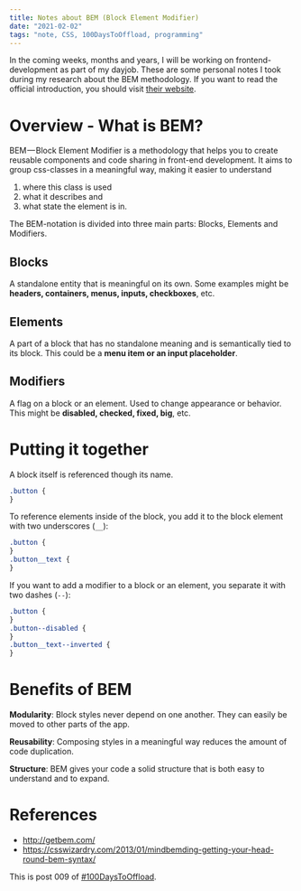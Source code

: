 ```yaml
---
title: Notes about BEM (Block Element Modifier)
date: "2021-02-02"
tags: "note, CSS, 100DaysToOffload, programming"
---
```


In the coming weeks, months and years, I will be working on frontend-development as part of my dayjob. These are some personal notes I took during my research about the BEM methodology. If you want to read the official introduction, you should visit [their website](http://getbem.com/).

# Overview - What is BEM?

BEM — Block Element Modifier is a methodology that helps you to create reusable components and code sharing in front-end development. It aims to group css-classes in a meaningful way, making it easier to understand

1. where this class is used
2. what it describes and
3. what state the element is in.

The BEM-notation is divided into three main parts: Blocks, Elements and Modifiers.

## Blocks

A standalone entity that is meaningful on its own. Some examples might be **headers, containers, menus, inputs, checkboxes**, etc.

## Elements

A part of a block that has no standalone meaning and is semantically tied to its block. This could be a **menu item or an input placeholder**.

## Modifiers

A flag on a block or an element. Used to change appearance or behavior. This might be **disabled, checked, fixed, big**, etc.

# Putting it together

A block itself is referenced though its name.

```css
.button {
}
```

To reference elements inside of the block, you add it to the block element with two underscores (`__`):

```css
.button {
}
.button__text {
}
```

If you want to add a modifier to a block or an element, you separate it with two dashes (`--`):

```css
.button {
}
.button--disabled {
}
.button__text--inverted {
}
```

# Benefits of BEM

**Modularity**: Block styles never depend on one another. They can easily be moved to other parts of the app.

**Reusability**: Composing styles in a meaningful way reduces the amount of code duplication.

**Structure**: BEM gives your code a solid structure that is both easy to understand and to expand.

# References

- http://getbem.com/
- https://csswizardry.com/2013/01/mindbemding-getting-your-head-round-bem-syntax/

This is post 009 of [#100DaysToOffload](https://100daystooffload.com/).
